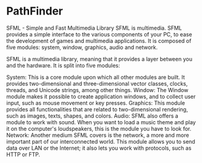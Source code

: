 # PathFinder

SFML - Simple and Fast Multimedia Library
SFML is multimedia.
SFML provides a simple interface to the various components of your PC, to ease the development of games and multimedia applications. It is composed of five modules: system, window, graphics, audio and network.

SFML is a multimedia library, meaning that it provides a layer between you and the hardware. It is split into five modules:

System: This is a core module upon which all other modules are built. It provides two-dimensional and three-dimensional vector classes, clocks, threads, and Unicode strings, among other things.
Window: The Window module makes it possible to create application windows, and to collect user input, such as mouse movement or key presses.
Graphics: This module provides all functionalities that are related to two-dimensional rendering, such as images, texts, shapes, and colors.
Audio: SFML also offers a module to work with sound. When you want to load a music theme and play it on the computer's loudspeakers, this is the module you have to look for.
Network: Another medium SFML covers is the network, a more and more important part of our interconnected world. This module allows you to send data over LAN or the Internet; it also lets you work with protocols, such as HTTP or FTP.
